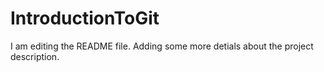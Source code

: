 # IntroductionToGit
I am editing the README file. Adding some more detials about the project description.

